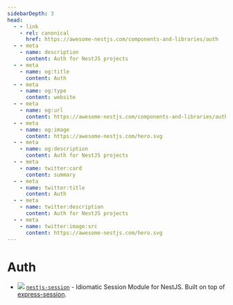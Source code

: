```yaml
---
sidebarDepth: 3
head:
  - - link
    - rel: canonical
      href: https://awesome-nestjs.com/components-and-libraries/auth
  - - meta
    - name: description
      content: Auth for NestJS projects
  - - meta
    - name: og:title
      content: Auth
  - - meta
    - name: og:type
      content: website
  - - meta
    - name: og:url
      content: https://awesome-nestjs.com/components-and-libraries/auth.html
  - - meta
    - name: og:image
      content: https://awesome-nestjs.com/hero.svg
  - - meta
    - name: og:description
      content: Auth for NestJS projects
  - - meta
    - name: twitter:card
      content: summary
  - - meta
    - name: twitter:title
      content: Auth
  - - meta
    - name: twitter:description
      content: Auth for NestJS projects
  - - meta
    - name: twitter:image:src
      content: https://awesome-nestjs.com/hero.svg
---
```


# Auth

- ![](https://img.shields.io/github/stars/iamolegga/nestjs-session.svg?style=flat-square) [`nestjs-session`](https://github.com/iamolegga/nestjs-session) - Idiomatic Session Module for NestJS. Built on top of [express-session](https://npm.im/express-session).
